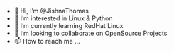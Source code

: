 - 👋 Hi, I’m @JishnaThomas
- 👀 I’m interested in Linux & Python
- 🌱 I’m currently learning RedHat Linux
- 💞️ I’m looking to collaborate on OpenSource Projects
- 📫 How to reach me ...

<!---
JishnaThomas/JishnaThomas is a ✨ special ✨ repository because its `README.md` (this file) appears on your GitHub profile.
You can click the Preview link to take a look at your changes.
--->
